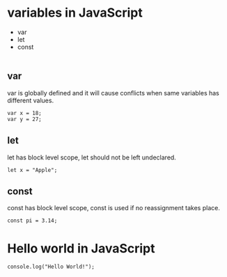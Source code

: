 # variables in JavaScript

* var 
* let
* const <br> <br>

## var
 var is globally defined and it will cause conflicts when same variables has different values.
 
 ```
 var x = 18;
 var y = 27; 
 ```
 
 ## let
 let has block level scope, let should not be left undeclared.
 
 ```
 let x = "Apple";
 ```
 
 ## const
 const has block level scope, const is used if no reassignment takes place.
 
```
const pi = 3.14;
```


# Hello world in JavaScript

```
console.log("Hello World!");
```
